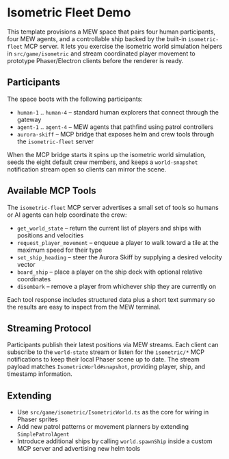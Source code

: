 # Isometric Fleet Demo

This template provisions a MEW space that pairs four human participants, four MEW agents, and a controllable ship backed by the built-in `isometric-fleet` MCP server. It lets you exercise the isometric world simulation helpers in `src/game/isometric` and stream coordinated player movement to prototype Phaser/Electron clients before the renderer is ready.

## Participants

The space boots with the following participants:

- `human-1` .. `human-4` – standard human explorers that connect through the gateway
- `agent-1` .. `agent-4` – MEW agents that pathfind using patrol controllers
- `aurora-skiff` – MCP bridge that exposes helm and crew tools through the `isometric-fleet` server

When the MCP bridge starts it spins up the isometric world simulation, seeds the eight default crew members, and keeps a `world-snapshot` notification stream open so clients can mirror the scene.

## Available MCP Tools

The `isometric-fleet` MCP server advertises a small set of tools so humans or AI agents can help coordinate the crew:

- `get_world_state` – return the current list of players and ships with positions and velocities
- `request_player_movement` – enqueue a player to walk toward a tile at the maximum speed for their type
- `set_ship_heading` – steer the Aurora Skiff by supplying a desired velocity vector
- `board_ship` – place a player on the ship deck with optional relative coordinates
- `disembark` – remove a player from whichever ship they are currently on

Each tool response includes structured data plus a short text summary so the results are easy to inspect from the MEW terminal.

## Streaming Protocol

Participants publish their latest positions via MEW streams. Each client can subscribe to the `world-state` stream or listen for the `isometric/*` MCP notifications to keep their local Phaser scene up to date. The stream payload matches `IsometricWorld#snapshot`, providing player, ship, and timestamp information.

## Extending

- Use `src/game/isometric/IsometricWorld.ts` as the core for wiring in Phaser sprites
- Add new patrol patterns or movement planners by extending `SimplePatrolAgent`
- Introduce additional ships by calling `world.spawnShip` inside a custom MCP server and advertising new helm tools
